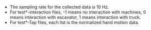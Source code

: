 * The sampling rate for the collected data is 10 Hz.
* For test*-interaction files, -1 means no interaction with machines, 0 means interaction with excavator, 1 means interaction with truck.
* For test*-Tap files, each list is the normalized hand motion data.
